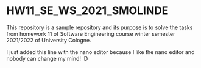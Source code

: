 # HW11_SE_WS_2021_SMOLINDE
This repository is a sample repository and its purpose is to solve the tasks from homework 11 of Software Engineering course winter semester 2021/2022 of University Cologne.

I just added this line with the nano editor because I like the nano editor and nobody can change my mind! :D
